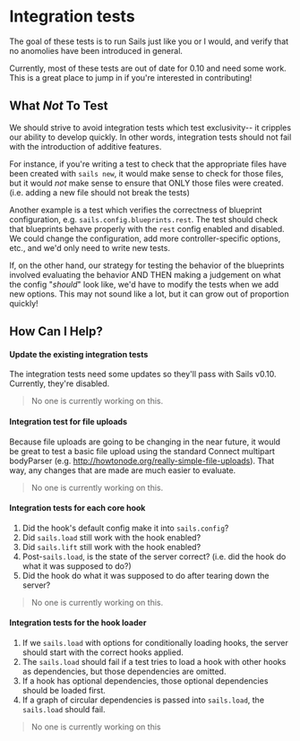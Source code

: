 # Integration tests

The goal of these tests is to run Sails just like you or I would, and verify that no anomolies have been introduced in general.

Currently, most of these tests are out of date for 0.10 and need some work.  This is a great place to jump in if you're interested in contributing!


## What _Not_ To Test
We should strive to avoid integration tests which test exclusivity-- it cripples our ability to develop quickly.  In other words, integration tests should not fail with the introduction of additive features.

For instance, if you're writing a test to check that the appropriate files have been created with `sails new`, it would make sense to check for those files, but it would _not_ make sense to ensure that ONLY those files were created. (i.e. adding a new file should not break the tests)

Another example is a test which verifies the correctness of blueprint configuration, e.g. `sails.config.blueprints.rest`.  The test should check that blueprints behave properly with the `rest` config enabled and disabled.  We could change the configuration, add more controller-specific options, etc., and we'd only need to write new tests.

If, on the other hand, our strategy for testing the behavior of the blueprints involved evaluating the behavior AND THEN making a judgement on what the config "_should_" look like, we'd have to modify the tests when we add new options.  This may not sound like a lot, but it can grow out of proportion quickly!


## How Can I Help?

#### Update the existing integration tests
The integration tests need some updates so they'll pass with Sails v0.10.  Currently, they're disabled.

> No one is currently working on this.


#### Integration test for file uploads
Because file uploads are going to be changing in the near future, it would be great to test a basic file upload using the standard Connect multipart bodyParser (e.g. http://howtonode.org/really-simple-file-uploads).  That way, any changes that are made are much easier to evaluate.

> No one is currently working on this.



#### Integration tests for each core hook

1. Did the hook's default config make it into `sails.config`?
2. Did `sails.load` still work with the hook enabled?
3. Did `sails.lift` still work with the hook enabled?
4. Post-`sails.load`, is the state of the server correct? (i.e. did the hook do what it was supposed to do?)
5. Did the hook do what it was supposed to do after tearing down the server?

> No one is currently working on this.


#### Integration tests for the hook loader

1. If we `sails.load` with options for conditionally loading hooks, the server should start with the correct hooks applied.
2. The `sails.load` should fail if a test tries to load a hook with other hooks as dependencies, but those dependencies are omitted.
3. If a hook has optional dependencies, those optional dependencies should be loaded first.
4. If a graph of circular dependencies is passed into `sails.load`, the `sails.load` should fail.

> No one is currently working on this

